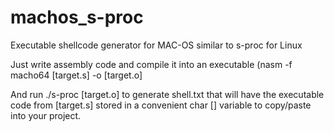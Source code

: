 # machos_s-proc
Executable shellcode generator for MAC-OS similar to s-proc for Linux

Just write assembly code and compile it into an executable (nasm -f macho64 [target.s] -o [target.o]

And run ./s-proc [target.o] to generate shell.txt that will have the executable code from [target.s]
stored in a convenient char [] variable to copy/paste into your project.

